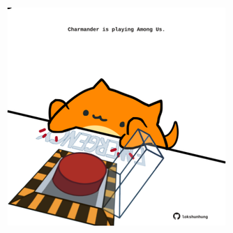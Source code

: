 <!-- built at 01/02/2025, 20:00:34 UTC -->
<p align="center">
  <img width="500" height="500" src="./ReadmeImage.svg">
</p>

